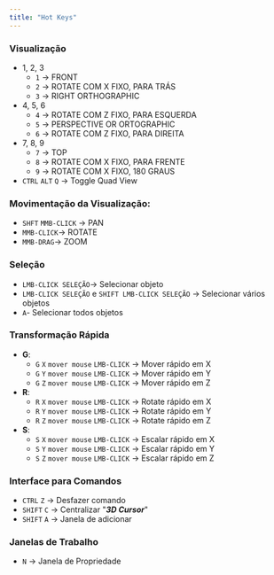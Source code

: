 ```yaml
---
title: "Hot Keys"
---
```


### Visualização
- 1, 2, 3
    - `1`  -> FRONT
    - `2`  -> ROTATE COM X FIXO, PARA TRÁS
    - `3`  -> RIGHT ORTHOGRAPHIC
- 4, 5, 6
    - `4`  -> ROTATE COM Z FIXO, PARA ESQUERDA
    - `5`  -> PERSPECTIVE OR ORTOGRAPHIC
    - `6`  -> ROTATE COM Z FIXO, PARA DIREITA
- 7, 8, 9
    - `7`  -> TOP
    - `8`  -> ROTATE COM X FIXO, PARA FRENTE
    - `9`  -> ROTATE COM X FIXO, 180 GRAUS
- `CTRL` `ALT` `Q` -> Toggle Quad View

### Movimentação da Visualização:
- `SHFT` `MMB-CLICK` -> PAN
- `MMB-CLICK`-> ROTATE
- `MMB-DRAG`-> ZOOM

### Seleção
- `LMB-CLICK SELEÇÃO`-> Selecionar objeto
- `LMB-CLICK SELEÇÃO` e `SHIFT LMB-CLICK SELEÇÃO` -> Selecionar vários objetos
- `A`- Selecionar todos objetos

### Transformação Rápida
- **G**:
    - `G` `X` `mover mouse` `LMB-CLICK` -> Mover rápido em X
    - `G` `Y` `mover mouse` `LMB-CLICK` -> Mover rápido em Y
    - `G` `Z` `mover mouse` `LMB-CLICK` -> Mover rápido em Z
- **R**:
    - `R` `X` `mover mouse` `LMB-CLICK` -> Rotate rápido em X
    - `R` `Y` `mover mouse` `LMB-CLICK` -> Rotate rápido em Y
    - `R` `Z` `mover mouse` `LMB-CLICK` -> Rotate rápido em Z
- **S**:
    - `S` `X` `mover mouse` `LMB-CLICK` -> Escalar rápido em X
    - `S` `Y` `mover mouse` `LMB-CLICK` -> Escalar rápido em Y
    - `S` `Z` `mover mouse` `LMB-CLICK` -> Escalar rápido em Z

#### 

### Interface para Comandos
- `CTRL` `Z` -> Desfazer comando
- `SHIFT` `C` -> Centralizar "***3D Cursor***"
- `SHIFT` `A` -> Janela de adicionar

### Janelas de Trabalho
- `N`  -> Janela de Propriedade
